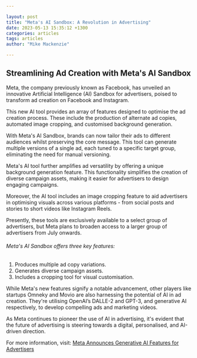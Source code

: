 ```yaml
---

layout: post
title: "Meta's AI Sandbox: A Revolution in Advertising"
date: 2023-05-13 15:35:12 +1300
categories: articles
tags: articles
author: "Mike Mackenzie"

---
```


## Streamlining Ad Creation with Meta's AI Sandbox

Meta, the company previously known as Facebook, has unveiled an innovative Artificial Intelligence (AI) Sandbox for advertisers, poised to transform ad creation on Facebook and Instagram. 

This new AI tool provides an array of features designed to optimise the ad creation process. These include the production of alternate ad copies, automated image cropping, and customised background generation. 

With Meta's AI Sandbox, brands can now tailor their ads to different audiences whilst preserving the core message. This tool can generate multiple versions of a single ad, each tuned to a specific target group, eliminating the need for manual versioning.

Meta's AI tool further amplifies ad versatility by offering a unique background generation feature. This functionality simplifies the creation of diverse campaign assets, making it easier for advertisers to design engaging campaigns. 

Moreover, the AI tool includes an image cropping feature to aid advertisers in optimising visuals across various platforms - from social posts and stories to short videos like Instagram Reels.

Presently, these tools are exclusively available to a select group of advertisers, but Meta plans to broaden access to a larger group of advertisers from July onwards.

###### Meta's AI Sandbox offers three key features:

1. Produces multiple ad copy variations.
2. Generates diverse campaign assets.
3. Includes a cropping tool for visual customisation.

While Meta's new features signify a notable advancement, other players like startups Omneky and Movio are also harnessing the potential of AI in ad creation. They're utilising OpenAI’s DALLE-2 and GPT-3, and generative AI respectively, to develop compelling ads and marketing videos.

As Meta continues to pioneer the use of AI in advertising, it's evident that the future of advertising is steering towards a digital, personalised, and AI-driven direction.

For more information, visit: [Meta Announces Generative AI Features for Advertisers](https://techcrunch.com/2023/05/11/meta-announces-generative-ai-features-for-advertisers/?utm_source=veb.co.nz)
